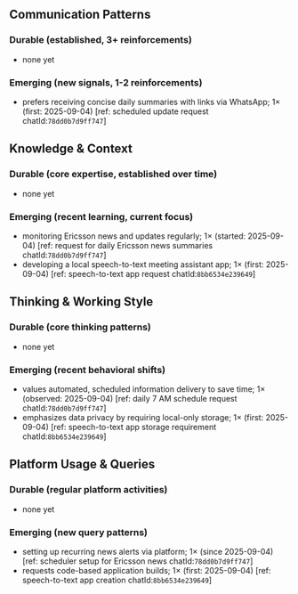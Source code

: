 ## Communication Patterns
### Durable (established, 3+ reinforcements)
- none yet

### Emerging (new signals, 1-2 reinforcements)
- prefers receiving concise daily summaries with links via WhatsApp; 1× (first: 2025-09-04) [ref: scheduled update request chatId:`78dd0b7d9ff747`]

## Knowledge & Context
### Durable (core expertise, established over time)
- none yet

### Emerging (recent learning, current focus)
- monitoring Ericsson news and updates regularly; 1× (started: 2025-09-04) [ref: request for daily Ericsson news summaries chatId:`78dd0b7d9ff747`]
- developing a local speech-to-text meeting assistant app; 1× (first: 2025-09-04) [ref: speech-to-text app request chatId:`8bb6534e239649`]

## Thinking & Working Style
### Durable (core thinking patterns)
- none yet

### Emerging (recent behavioral shifts)
- values automated, scheduled information delivery to save time; 1× (observed: 2025-09-04) [ref: daily 7 AM schedule request chatId:`78dd0b7d9ff747`]
- emphasizes data privacy by requiring local-only storage; 1× (first: 2025-09-04) [ref: speech-to-text app storage requirement chatId:`8bb6534e239649`]

## Platform Usage & Queries
### Durable (regular platform activities)
- none yet

### Emerging (new query patterns)
- setting up recurring news alerts via platform; 1× (since 2025-09-04) [ref: scheduler setup for Ericsson news chatId:`78dd0b7d9ff747`]
- requests code-based application builds; 1× (first: 2025-09-04) [ref: speech-to-text app creation chatId:`8bb6534e239649`]